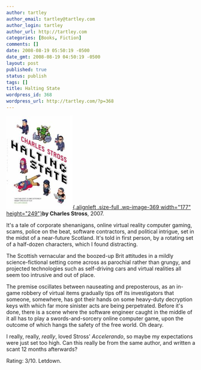 ```yaml
---
author: tartley
author_email: tartley@tartley.com
author_login: tartley
author_url: http://tartley.com
categories: [Books, Fiction]
comments: []
date: 2008-08-19 05:50:19 -0500
date_gmt: 2008-08-19 04:50:19 -0500
layout: post
published: true
status: publish
tags: []
title: Halting State
wordpress_id: 368
wordpress_url: http://tartley.com/?p=368
---
```


[![](/assets/2008/08/halting-state.jpg "halting-state"){.alignleft
.size-full .wp-image-369 width="177"
height="249"}](/assets/2008/08/halting-state.jpg)**by
Charles Stross**, 2007.

It's a tale of corporate shenanigans, online virtual reality computer
gaming, scams, police on the beat, software contractors, and political
intrigue, set in the midst of a near-future Scotland. It's told in first
person, by a rotating set of a half-dozen characters, which I found
distracting.

The Scottish vernacular and the boozed-up Brit attitudes in a mildly
science-fictional setting come across as parochial rather than grungy,
and projected technologies such as self-driving cars and virtual
realities all seem too intrusive and out of place.

The premise oscillates between nauseating and preposterous, as an
in-game robbery of virtual items gradually tips off its investigators
that someone, somewhere, has got their hands on some heavy-duty
decryption keys with which far more sinister acts are being perpetrated.
Before it's done, there is a scene where the software engineer caught in
the middle of it all has to play a swords-and-sorcery online computer
game, upon the outcome of which hangs the safety of the free world. Oh
deary.

I really, really, *really*, loved Stross' *Accelerando*, so maybe my
expectations were just set too high. Can this really be from the same
author, and written a scant 12 months afterwards?

Rating: 3/10. Letdown.
